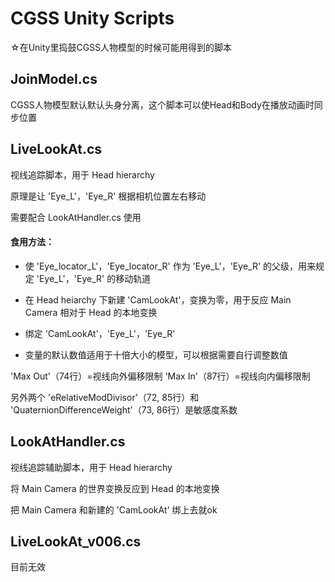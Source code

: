 CGSS Unity Scripts
========

☆在Unity里捣鼓CGSS人物模型的时候可能用得到的脚本

JoinModel.cs
------------
CGSS人物模型默认默认头身分离，这个脚本可以使Head和Body在播放动画时同步位置


LiveLookAt.cs
------------
视线追踪脚本，用于 Head hierarchy

原理是让 'Eye_L'，'Eye_R' 根据相机位置左右移动

需要配合 LookAtHandler.cs 使用

#### 食用方法： ####

* 使 'Eye_locator_L'，'Eye_locator_R' 作为 'Eye_L'，'Eye_R' 的父级，用来规定 'Eye_L'，'Eye_R' 的移动轨道

* 在 Head heiarchy 下新建 'CamLookAt'，变换为零，用于反应 Main Camera 相对于 Head 的本地变换

* 绑定 'CamLookAt'，'Eye_L'，'Eye_R'

* 变量的默认数值适用于十倍大小的模型，可以根据需要自行调整数值

'Max Out'（74行）=视线向外偏移限制
'Max In'（87行）=视线向内偏移限制

另外两个 'eRelativeModDivisor'（72, 85行）和 'QuaternionDifferenceWeight'（73, 86行）是敏感度系数

LookAtHandler.cs
------------
视线追踪辅助脚本，用于 Head hierarchy

将 Main Camera 的世界变换反应到 Head 的本地变换

把 Main Camera 和新建的 'CamLookAt' 绑上去就ok


LiveLookAt_v006.cs
------------
目前无效
